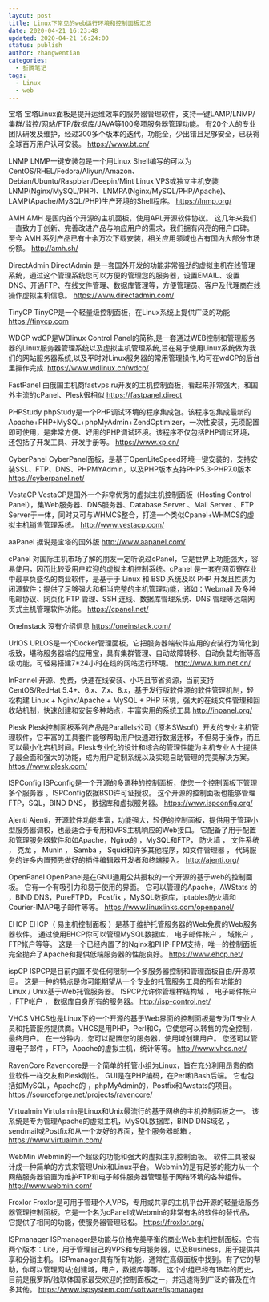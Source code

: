 ```yaml
---
layout: post
title: Linux下常见的web运行环境和控制面板汇总
date: 2020-04-21 16:23:48
updated: 2020-04-21 16:24:00
status: publish
author: zhangwentian
categories: 
  - 折腾笔记
tags: 
  - Linux
  - web
---
```



宝塔
宝塔Linux面板是提升运维效率的服务器管理软件，支持一键LAMP/LNMP/集群/监控/网站/FTP/数据库/JAVA等100多项服务器管理功能。
有20个人的专业团队研发及维护，经过200多个版本的迭代，功能全，少出错且足够安全，已获得全球百万用户认可安装。
https://www.bt.cn/

LNMP
LNMP一键安装包是一个用Linux Shell编写的可以为CentOS/RHEL/Fedora/Aliyun/Amazon、Debian/Ubuntu/Raspbian/Deepin/Mint Linux VPS或独立主机安装LNMP(Nginx/MySQL/PHP)、LNMPA(Nginx/MySQL/PHP/Apache)、LAMP(Apache/MySQL/PHP)生产环境的Shell程序。
https://lnmp.org/

AMH
AMH 是国内首个开源的主机面板，使用APL开源软件协议。
这几年来我们一直致力于创新、完善改进产品与响应用户的需求，我们拥有闪亮的用户口碑。
至今 AMH 系列产品已有十余万次下载安装，相关应用领域也占有国内大部分市场份额。
http://amh.sh/

DirectAdmin
DirectAdmin 是一套国外开发的功能非常强劲的虚拟主机在线管理系统，通过这个管理系统您可以方便的管理您的服务器，设置EMAIL、设置DNS、开通FTP、在线文件管理、数据库管理等，方便管理员、客户及代理商在线操作虚拟主机信息。
https://www.directadmin.com/

TinyCP
TinyCP是一个轻量级控制面板，在Linux系统上提供广泛的功能
https://tinycp.com

WDCP
wdCP是WDlinux Control Panel的简称,是一套通过WEB控制和管理服务器的Linux服务器管理系统以及虚拟主机管理系统,旨在易于使用Linux系统做为我们的网站服务器系统,以及平时对Linux服务器的常用管理操作,均可在wdCP的后台里操作完成.
https://www.wdlinux.cn/wdcp/

FastPanel
由俄国主机商fastvps.ru开发的主机控制面板，看起来非常强大，和国外主流的cPanel、Plesk很相似
https://fastpanel.direct


PHPStudy
phpStudy是一个PHP调试环境的程序集成包。该程序包集成最新的Apache+PHP+MySQL+phpMyAdmin+ZendOptimizer，一次性安装，无须配置即可使用，是非常方便、好用的PHP调试环境。该程序不仅包括PHP调试环境，还包括了开发工具、开发手册等。
https://www.xp.cn/

CyberPanel
CyberPanel面板，是基于OpenLiteSpeed环境一键安装的，支持安装SSL、FTP、DNS、PHPMYAdmin，以及PHP版本支持PHP5.3-PHP7.0版本
https://cyberpanel.net/

VestaCP
VestaCP是国外一个非常优秀的虚拟主机控制面板（Hosting Control Panel），集Web服务器、DNS服务器、Database Server 、Mail Server 、FTP Server于一体，同时又可与WHMCS整合，打造一个类似Cpanel+WHMCS的虚拟主机销售管理系统。
http://www.vestacp.com/

aaPanel
据说是宝塔的国外版
http://www.aapanel.com/

cPanel
对国际主机市场了解的朋友一定听说过cPanel，它是世界上功能强大，容易使用，因而比较受用户欢迎的虚拟主机控制系统。cPanel 是一套在网页寄存业中最享负盛名的商业软件，是基于于 Linux 和 BSD 系统及以 PHP 开发且性质为闭源软件；提供了足够强大和相当完整的主机管理功能，诸如：Webmail 及多种电邮协议、网页化 FTP 管理、SSH 连线、数据库管理系统、DNS 管理等远端网页式主机管理软件功能。
https://cpanel.net/

OneInstack
没有介绍信息
https://oneinstack.com/

UrlOS
URLOS是一个Docker管理面板，它把服务器端软件应用的安装行为简化到极致，堪称服务器端的应用宝，具有集群管理、自动故障转移、自动负载均衡等高级功能，可轻易搭建7*24小时在线的网站运行环境。
http://www.lum.net.cn/

InPannel
开源、免费，快速在线安装、小巧且节省资源，当前支持 CentOS/RedHat 5.4+、6.x、7.x、8.x，基于发行版软件源的软件管理机制，轻松构建 Linux + Nginx/Apache + MySQL + PHP 环境，强大的在线文件管理和回收站机制，快速创建和安装多种站点，丰富实用的系统工具
http://inpanel.org/

Plesk
Plesk控制面板系列产品是Parallels公司（原名SWsoft）开发的专业主机管理软件，它丰富的工具套件能够帮助用户快速进行数据迁移，不但易于操作，而且可以最小化宕机时间。Plesk专业化的设计和综合的管理性能为主机专业人士提供了最全面和强大的功能，成为用户定制系统以及实现自助管理的完美解决方案。
https://www.plesk.com/

ISPConfig
ISPconfig是一个开源的多语种的控制面板，使您一个控制面板下管理多个服务器 。ISPConfig依据BSD许可证授权。 这个开源的控制面板也能够管理FTP，SQL，BIND DNS， 数据库和虚拟服务器。
https://www.ispconfig.org/

Ajenti
Ajenti，开源软件功能丰富，功能强大，轻便的控制面板，提供用于管理小型服务器调校，也最适合于专用和VPS主机响应的Web接口。 它配备了用于配置和管理服务器软件和如Apache，Nginx的 ，MySQL和FTP， 防火墙 ， 文件系统 ， 克龙 ， Munin ， Samba ， Squid和许多其他程序，如文件管理器 ， 代码服务的许多内置预先做好的插件编辑器开发者和终端接入。
http://ajenti.org/

OpenPanel
OpenPanel是在GNU通用公共授权的一个开源的基于web的控制面板。 它有一个有吸引力和易于使用的界面。 它可以管理的Apache，AWStats 的 ，BIND DNS，PureFTPD， Postfix ，MySQL数据库，iptables防火墙和Courier-IMAP电子邮件等等。
https://www.linuxlinks.com/openpanel/

EHCP
EHCP（ 易主机控制面板 ）是基于维护托管服务器的Web免费的Web服务器软件。 通过使用EHCP你可以管理MySQL数据库， 电子邮件帐户 ， 域帐户 ，FTP帐户等等。 这是一个已经内置了的Nginx和PHP-FPM支持，唯一的控制面板完全抛弃了Apache和提供低端服务器的性能良好。
https://www.ehcp.net/

ispCP
ISPCP是目前内置不受任何限制一个多服务器控制和管理面板自由/开源项目。 这是一种的特点是你可能期望从一个专业的托管服务工具的所有功能的 Linux / Unix基于Web托管服务器。 ISPCP允许你管理样结构域 ， 电子邮件帐户 ，FTP帐户 ， 数据库自身所有的服务器。
http://isp-control.net/

VHCS
VHCS也是Linux下的一个开源的基于Web界面的控制面板是专为IT专业人员和托管服务提供商。VHCS是用PHP，Perl和C，它使您可以转售的完全控制，最终用户。 在一分钟内，您可以配置您的服务器，使用域创建用户。 您还可以管理电子邮件 ，FTP，Apache的虚拟主机，统计等等。
http://www.vhcs.net/

RavenCore
Ravencore是一个简单的托管小组为Linux，旨在充分利用昂贵的商业软件一样交友和Plesk刚性。 GUI是在PHP编码，在Perl和Bash后端。 它也包括如MySQL，Apache的 ，phpMyAdmin的，Postfix和Awstats的项目。
https://sourceforge.net/projects/ravencore/

Virtualmin
Virtulamin是Linux和Unix最流行的基于网络的主机控制面板之一。 该系统是专为管理Apache的虚拟主机，MySQL数据库，BIND DNS域名 ，sendmail或Postfix和从一个友好的界面，整个服务器邮箱 。
https://www.virtualmin.com/

WebMin
Webmin的一个超级的功能和强大的虚拟主机控制面板。 软件工具被设计成一种简单的方式来管理Unix和Linux平台。 Webmin的是有足够的能力从一个网络服务器设置为维护FTP和电子邮件服务器管理基于网络环境的各种组件。
http://www.webmin.com/

Froxlor
Froxlor是可用于管理个人VPS，专用或共享的主机平台开源的轻量级服务器管理控制面板。它是一个名为cPanel或Webmin的非常有名的软件的替代品，它提供了相同的功能，使服务器管理轻松。
https://froxlor.org/

ISPmanager
ISPmanager是功能与价格完美平衡的商业Web主机控制面板。它有两个版本：Lite，用于管理自己的VPS和专用服务器，以及Business，用于提供共享和分销主机。 ISPmanager具有所有功能，通常在高级面板中找到。有了它的帮助，你可以管理网站;创建域，用户，数据库等等。 这个小组已经有18年的历史，目前是俄罗斯/独联体国家最受欢迎的控制面板之一，并迅速得到广泛的普及在许多其他。
https://www.ispsystem.com/software/ispmanager